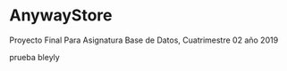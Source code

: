 # AnywayStore
Proyecto Final Para Asignatura Base de Datos, Cuatrimestre 02 año 2019


prueba bleyly
